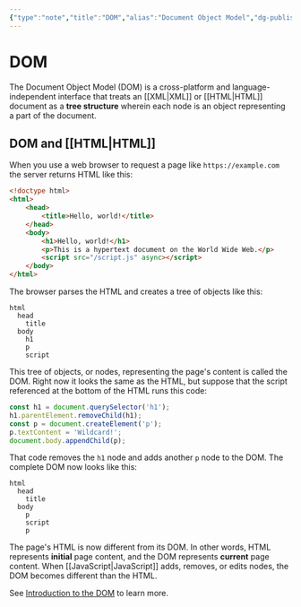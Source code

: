 ```yaml
---
{"type":"note","title":"DOM","alias":"Document Object Model","dg-publish":true,"created":"2021-08-30T13:51:14","modified":"2022-11-17T18:13:44","sup":["language"],"state":"done","related":["xml","html"],"permalink":"/dom/","dgPassFrontmatter":true,"updated":"2022-11-17T18:13:44"}
---
```



# DOM

The Document Object Model (DOM) is a cross-platform and language-independent interface that treats an [[XML\|XML]] or [[HTML\|HTML]] document as a **tree structure** wherein each node is an object representing a part of the document.

## DOM and [[HTML\|HTML]]

When you use a web browser to request a page like `https://example.com` the server returns HTML like this:

```html
<!doctype html>
<html>
    <head>
        <title>Hello, world!</title>
    </head>
    <body>
        <h1>Hello, world!</h1>
        <p>This is a hypertext document on the World Wide Web.</p>
        <script src="/script.js" async></script>
    </body>
</html>
```

The browser parses the HTML and creates a tree of objects like this:

```text
html
  head
    title
  body
    h1
    p
    script
```

This tree of objects, or nodes, representing the page's content is called the DOM. Right now it looks the same as the HTML, but suppose that the script referenced at the bottom of the HTML runs this code:

```js
const h1 = document.querySelector('h1');
h1.parentElement.removeChild(h1);
const p = document.createElement('p');
p.textContent = 'Wildcard!';
document.body.appendChild(p);
```

That code removes the `h1` node and adds another `p` node to the DOM. The complete DOM now looks like this:

```text
html
  head
    title
  body
    p
    script
    p
```

The page's HTML is now different from its DOM. In other words, HTML represents **initial** page content, and the DOM represents **current** page content. When [[JavaScript\|JavaScript]] adds, removes, or edits nodes, the DOM becomes different than the HTML.

See [Introduction to the DOM](https://developer.mozilla.org/en-US/docs/Web/API/Document_Object_Model/Introduction) to learn more.
